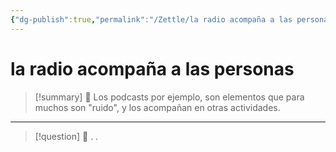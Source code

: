 ```yaml
---
{"dg-publish":true,"permalink":"/Zettle/la radio acompaña a las personas/","title":"la radio acompaña a las personas","tags":["ZeType/Idea"],"updated":"2023-10-02T14:35:19.402-05:00"}
---
```



#  la radio acompaña a las personas

> [!summary] 🧠
> Los podcasts por ejemplo, son elementos que para muchos son "ruido", y los acompañan en otras actividades.

- - - 
> [!question] 🔗
> .
> .



